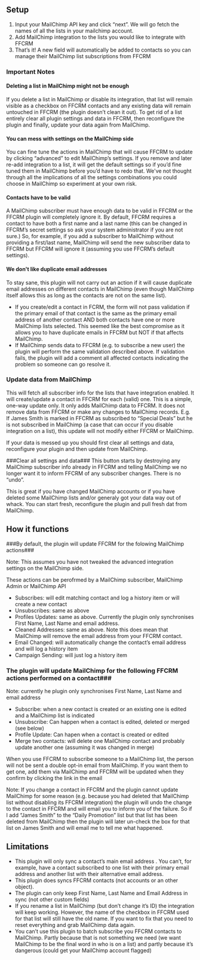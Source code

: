 Setup
-----

1. Input your MailChimp API key and click “next”. We will go fetch the names of all the lists in your mailchimp account.
2. Add MailChimp integration to the lists you would like to integrate with FFCRM
3. That’s it! A new field will automatically be added to contacts so you can manage their MailChimp list subscriptions from FFCRM


### Important Notes


#### Deleting a list in MailChimp might not be enough

If you delete a list in MailChimp or disable its integration, that list will remain visible as a checkbox on FFCRM contacts and any existing data will remain untouched in FFCRM (the plugin doesn’t clean it out). To get rid of a list entirely clear all plugin settings and data in FFCRM, then reconfigure the plugin and finally, update your data again from MailChimp. 


#### You can mess with settings on the MailChimp side

You can fine tune the actions in MailChimp that will cause FFCRM to update by clicking “advanced” to edit MailChimp’s settings. 
If you remove and later re-add integration to a list, it will get the default settings so if you’d fine tuned them in MailChimp before you’d have to redo that.
We've not thought through all the implications of all the settings combinations you could choose in MailChimp so experiment at your own risk.

#### Contacts have to be valid

A MailChimp subscriber must have enough data to be valid in FFCRM or the FFCRM plugin will completely ignore it. By default, FFCRM requires a contact to have both a first name and a last name (this can be changed in FFCRM’s secret settings so ask your system administrator if you are not sure.) So, for example, if you add a subscriber to MailChimp without providing a first/last name, MailChimp will send the new subscriber data to FFCRM but FFCRM will ignore it (assuming you use FFCRM’s default settings).

#### We don't like duplicate email addresses
To stay sane, this plugin will not carry out an action if it will cause duplicate email addresses on different contacts in MailChimp (even though MailChimp itself allows this as long as the contacts are not on the same list).

* If you create/edit a contact in FCRM, the form will not pass validation if the primary email of that contact is the same as the primary email address of another contact AND both contacts have one or more MailChimp lists selected. This seemed like the best compromise as it allows you to have duplicate emails in FFCRM but NOT if that affects MailChimp.
* If MailChimp sends data to FFCRM (e.g. to subscribe a new user) the plugin will perform the same validation described above. If validation fails, the plugin will add a comment all affected contacts indicating the problem so someone can go resolve it.

### Update data from MailChimp
This will fetch all subscriber info for the lists that have integration enabled. It will create/update a contact in FFCRM for each (valid) one.
This is a simple, one-way update only. It only adds MailChimp data to FFCRM. It does not remove data from FFCRM or make any changes to MailChimp records. E.g. If James Smith is marked in FFCRM as subscribed to “Special Deals” but he is not subscribed in MailChimp (a case that can occur if you disable integration on a list), this update will not modify either FFCRM or MailChimp.

If your data is messed up you should first clear all settings and data, reconfigure your plugin and then update from MailChimp.

###Clear all settings and data###
This button starts by destroying any MailChimp subscriber info already in FFCRM and telling MailChimp we no longer want it to inform FFCRM of any subscriber changes. There is no “undo”.

This is great if you have changed MailChimp accounts or if you have deleted some MailChimp lists and/or generaly got your data way out of whack. You can start fresh, reconfigure the plugin and pull fresh dat from MailChimp.  

How it functions
----------------

###By default, the plugin will update FFCRM for the folowing MailChimp actions###

Note: This assumes you have not tweaked the advanced integration settings on the MailChimp side.

These actions can be perofrmed by a MailChimp subscriber, MailChimp Admin or MailChimp API

* Subscribes: will edit matching contact and log a history item or will create a new contact
* Unsubscribes: same as above
* Profiles Updates: same as above. Currently the plugin only synchronises FIrst Name, Last Name and email address.
* Cleaned Addresses: same as above. Note this does mean that MailChimp will remove the email address from your FFCRM contact.
* Email Changed: will automatically change the contact’s email address and will log a history item
* Campaign Sending: will just log a history item


### The plugin will update MailChimp for the following FFCRM actions performed on a contact###

Note: currently he plugin only synchronises First Name, Last Name and email address

* Subscribe: when a new contact is created or an existing one is edited and a MailChimp list is indicated
* Unsubscribe: Can happen when a contact is edited, deleted or merged (see below) 
* Profile Update: Can hapen when a contact is created or edited
* Merge two contacts: will delete one MailChimp contact and probably update another one (assuming it was changed in merge)

When you use FFCRM to subscribe someone to a MailChimp list, the person will not be sent a double opt-in email from MailChimp. If you want them to get one, add them via MailChimp and FFCRM will be updated when they confirm by clicking the link in the email

Note: If you change a contact in FFCRM and the plugin cannot update MailChimp for some reason (e.g. because you had deleted that MailChimp list without disabling its FFCRM integration) the plugin will undo the change to the contact  in FFCRM and will email you to inform you of the failure. So if I add “James Smith” to the “Daily Promotion” list but that list has been deleted from MailChimp then the plugin will later un-check the box for that list on James Smith and will email me to tell me what happened.


Limitations
-----------

* This plugin will only sync a contact’s main email address . You can’t, for example, have a contact subscribed to one list with their primary email address and another list with their alternative email address. 
* This plugin does syncs FFCRM contacts (not accounts or an other object).
* The plugin can only keep First Name, Last Name and Email Address in sync (not other custom fields)
* If you rename a list in MailChimp (but don’t change it’s ID) the integration will keep working. However, the name of the checkbox in FFCRM used for that list will still have the old name. If you want to fix that you need to reset everything and grab MailChimp data again.
* You can’t use this plugin to batch subscribe you FFCRM contacts to MailChimp. Partly because that is not something we need (we want MailChimp to be the final word in who is on a list) and partly because it’s dangerous (could get your MailChimp account flagged)
